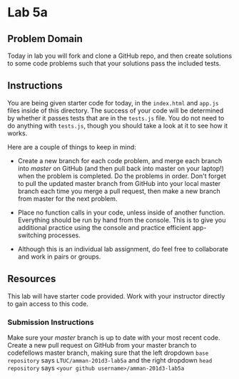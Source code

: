 # Lab 5a

## Problem Domain
Today in lab you will fork and clone a GitHub repo, and then create solutions to some code problems such that your solutions pass the included tests.

## Instructions

You are being given starter code for today, in the `index.html` and `app.js` files inside of this directory. The success of your code will be determined by whether it passes tests that are in the `tests.js` file. You do not need to do anything with `tests.js`, though you should take a look at it to see how it works.

Here are a couple of things to keep in mind:

* Create a new branch for each code problem, and merge each branch into *master* on GitHub (and then pull back into master on your laptop!) when the problem is completed. Do the problems in order. Don't forget to pull the updated master branch from GitHub into your local master branch each time you merge a pull request, then make a new branch from master for the next problem.
* Place no function calls in your code, unless inside of another function. Everything should be run by hand from the console. This is to give you additional practice using the console and practice efficient app-switching processes.

* Although this is an individual lab assignment, do feel free to collaborate and work in pairs or groups.


## Resources

This lab will have starter code provided. Work with your instructor directly to gain access to this code. 


### Submission Instructions
Make sure your *master* branch is up to date with your most recent code. Create a new pull request on GitHub from your master branch to codefellows master branch, making sure that the left dropdown `base repository` says `LTUC/amman-201d3-lab5a` and the right dropdown `head repository` says `<your github username>/amman-201d3-lab5a`
